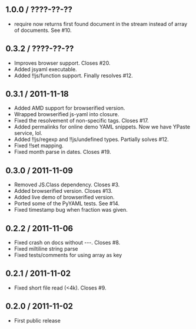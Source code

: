 1.0.0 / ????-??-??
------------------

* require now returns first found document in the stream instead of array
  of documents. See #10.

0.3.2 / ????-??-??
------------------

* Improves browser support. Closes #20.
* Added jsyaml executable.
* Added !!js/function support. Finally resolves #12.

0.3.1 / 2011-11-18
------------------

* Added AMD support for browserified version.
* Wrapped browserified js-yaml into closure.
* Fixed the resolvement of non-specific tags. Closes #17.
* Added permalinks for online demo YAML snippets. Now we have YPaste service, lol.
* Added !!js/regexp and !!js/undefined types. Partially solves #12.
* Fixed !!set mapping.
* Fixed month parse in dates. Closes #19.

0.3.0 / 2011-11-09
------------------

* Removed JS.Class dependency. Closes #3.
* Added browserified version. Closes #13.
* Added live demo of browserified version.
* Ported some of the PyYAML tests. See #14.
* Fixed timestamp bug when fraction was given.

0.2.2 / 2011-11-06
------------------

* Fixed crash on docs without ---. Closes #8.
* Fixed miltiline string parse
* Fixed tests/comments for using array as key

0.2.1 / 2011-11-02
------------------

* Fixed short file read (<4k). Closes #9.

0.2.0 / 2011-11-02
------------------

* First public release
